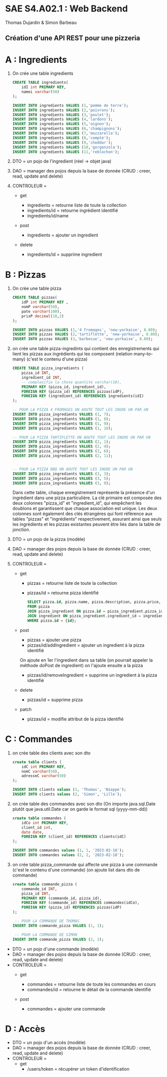 # SAE S4.A02.1 : Web Backend 
Thomas Dujardin & Simon Barbeau
## Création d'une API REST pour une pizzeria 

# A : Ingredients

1) On crée une table ingredients

    ```sql
    CREATE TABLE ingredients(
        idI int PRIMARY KEY, 
        namei varchar(50)
    );

    INSERT INTO ingredients VALUES (1,'pomme de terre');
    INSERT INTO ingredients VALUES (2,'poivrons');
    INSERT INTO ingredients VALUES (3,'poulet');
    INSERT INTO ingredients VALUES (4,'lardons');
    INSERT INTO ingredients VALUES (5,'oignon');
    INSERT INTO ingredients VALUES (6,'champignons');
    INSERT INTO ingredients VALUES (7,'mozzarella');
    INSERT INTO ingredients VALUES (8,'compté');
    INSERT INTO ingredients VALUES (9,'cheddar');
    INSERT INTO ingredients VALUES (10,'gorgonzola');
    INSERT INTO ingredients VALUES (11,'reblochon');

    ```

2) DTO = un pojo de l'ingredient (réel -> objet java)

3) DAO = manager des pojos depuis la base de donnée (CRUD : creer, read, update and delete)

4) CONTROLEUR = 
    - get 
        - ingredients = retourne liste de toute la collection
        - ingredients/id = retourne ingrédient identifié
        - ingredients/id/name 

    - post 
        - ingredients = ajouter un ingredient

    - delete
        - ingredients/id = supprime ingredient



# B : Pizzas

1) On crée une table pizza 

    ```sql
    CREATE TABLE pizzas(
        idP int PRIMARY KEY , 
        nomP varchar(50), 
        pate varchar(100),
        prixP decimal(10,2)
    );
    
    INSERT INTO pizzas VALUES (1,'4 fromages', 'new-yorkaise', 8.80);
    INSERT INTO pizzas VALUES (2,'tartiflette', 'new-yorkaise', 8.80);
    INSERT INTO pizzas VALUES (3,'barbecue', 'new-yorkaise', 8.80);
    ```


2) on crée une table pizza-ingredints qui contient des enregistrements qui lient les pizzas aux ingrédients qui les composent (relation many-to-many) (c'est le contenu d'une pizza)

    ```sql
    CREATE TABLE pizza_ingredients (
        pizza_id INT,
        ingredient_id INT,
        -- complexifie la chose quantite varchar(10),
        PRIMARY KEY (pizza_id, ingredient_id),
        FOREIGN KEY (pizza_id) REFERENCES pizzas(idP),
        FOREIGN KEY (ingredient_id) REFERENCES ingredients(idI)
    );

    -- POUR LA PIZZA 4 FROMAGES ON AOUTE TOUT LES INGRE UN PAR UN
    INSERT INTO pizza_ingredients VALUES (1, 7);
    INSERT INTO pizza_ingredients VALUES (1, 8);
    INSERT INTO pizza_ingredients VALUES (1, 9);
    INSERT INTO pizza_ingredients VALUES (1, 10);

    -- POUR LA PIZZA TARTIFLETTE ON AOUTE TOUT LES INGRE UN PAR UN
    INSERT INTO pizza_ingredients VALUES (2, 1);
    INSERT INTO pizza_ingredients VALUES (2, 4);
    INSERT INTO pizza_ingredients VALUES (2, 6);
    INSERT INTO pizza_ingredients VALUES (2, 11);


    -- POUR LA PIZZA BBQ ON AOUTE TOUT LES INGRE UN PAR UN
    INSERT INTO pizza_ingredients VALUES (3, 3);
    INSERT INTO pizza_ingredients VALUES (3, 5);
    INSERT INTO pizza_ingredients VALUES (3, 8);

    ```

    Dans cette table, chaque enregistrement représente la présence d'un ingrédient dans une pizza particulière. 
    La clé primaire est composée des deux colonnes "pizza_id" et "ingredient_id", qui empêchent les doublons et garantissent que chaque association est unique. Les deux colonnes sont également des clés étrangères qui font référence aux tables "pizzas" et "ingrédients" respectivement, assurant ainsi que seuls les ingrédients et les pizzas existantes peuvent être liés dans la table de jonction.



3) DTO = un pojo de la pizza (modèle)

4) DAO = manager des pojos depuis la base de donnée (CRUD : creer, read, update and delete)

5) CONTROLEUR = 
    - get 
        - pizzas = retourne liste de toute la collection
        - pizzas/id = retourne pizza identifié

            ```sql
            SELECT pizza.id, pizza.name, pizza.description, pizza.price, ingredient.id, ingredient.name, ingredient.description, ingredient.price, pizza_ingredient.quantity
            FROM pizza
            JOIN pizza_ingredient ON pizza.id = pizza_ingredient.pizza_id
            JOIN ingredient ON pizza_ingredient.ingredient_id = ingredient.id
            WHERE pizza.id = {id};
            ```

    - post 
        - pizzas = ajouter une pizza
        - pizzas/id/addIngredient = ajouter un ingredient à la pizza identifié


        On ajoute en 1er l'ingredient dans sa table (on pourrait appeler la méthode doPost de ingredient)
        on l'ajoute ensuite a la pizza



        - pizzas/id/removeIngredient = supprime un ingredient à la pizza identifié

    - delete
        - pizzas/id = supprime pizza

    - patch
        - pizzas/id = modifie attribut de la pizza identifié



# C : Commandes

1) on crée table des clients avec son dto

    ```sql
    create table clients (
        idC int PRIMARY KEY,
        nomC varchar(50),
        adresseC varchar(50)
    );

    INSERT INTO clients values (1, 'Thomas', 'Nieppe');
    INSERT INTO clients values (2, 'Simon', 'Lille');
    ```

2) on crée table des commandes avec son dto (On importe java.sql.Date plutôt que java.util.Date car on garde le format sql (yyyy-mm-dd))

    ```sql
    create table commandes (
        idCo int PRIMARY KEY,
        client_id int,
        date date,
        FOREIGN KEY (client_id) REFERENCES clients(idC)
    );

    INSERT INTO commandes values (1, 1, '2023-02-18');
    INSERT INTO commandes values (2, 2, '2023-02-18');
    ```

3) on crée table pizza_commande qui affecte une pizza à une commande (c'est le contenu d'une commande) (on ajoute list<Pizza> dans dto de commande)

    ```sql
    create table commande_pizza (
        commande_id INT,
        pizza_id INT,
        PRIMARY KEY (commande_id, pizza_id),
        FOREIGN KEY (commande_id) REFERENCES commandes(idCo),
        FOREIGN KEY (pizza_id) REFERENCES pizzas(idP)
    );

     -- POUR LA COMMANDE DE THOMAS
    INSERT INTO commande_pizza VALUES (1, 1);

     -- POUR LA COMMANDE DE SIMON
    INSERT INTO commande_pizza VALUES (2, 2);
    ```


- DTO = un pojo d'une commande (modèle)
- DAO = manager des pojos depuis la base de donnée (CRUD : creer, read, update and delete)
- CONTROLEUR = 
    - get 
        - commandes = retourne liste de toute les commandes en cours
        - commandes/id = retourne le détail de la commande identifié

    - post 
        - commandes = ajouter une commande


# D : Accès

- DTO = un pojo d'un accès (modèle)
- DAO = manager des pojos depuis la base de donnée (CRUD : creer, read, update and delete)
- CONTROLEUR = 
    - get 
        - /users/token = récupérer un token d'identification
